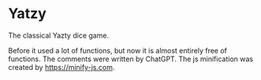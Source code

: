 # Yatzy
The classical Yazty dice game.

Before it used a lot of functions, but now it is almost entirely free of functions.
The comments were written by ChatGPT.
The js minification was created by https://minify-js.com.